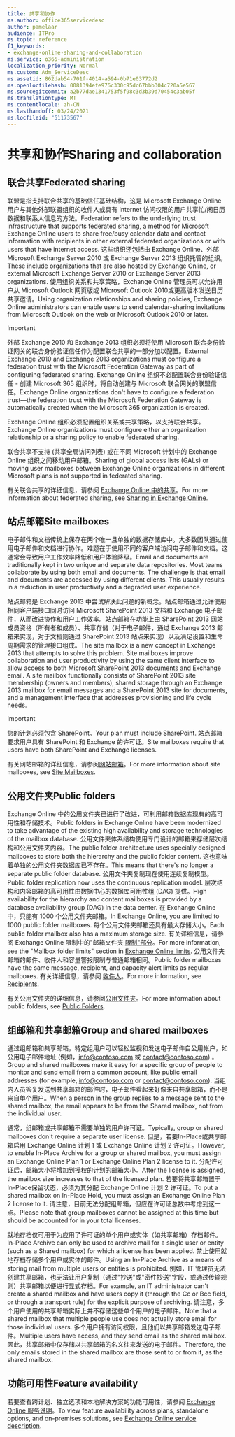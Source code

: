 ```yaml
---
title: 共享和协作
ms.author: office365servicedesc
author: pamelaar
audience: ITPro
ms.topic: reference
f1_keywords:
- exchange-online-sharing-and-collaboration
ms.service: o365-administration
localization_priority: Normal
ms.custom: Adm_ServiceDesc
ms.assetid: 862dab54-701f-4014-a594-0b71e03772d2
ms.openlocfilehash: 0081394efe976c330c95dc67bbb304c720a5e567
ms.sourcegitcommit: a2b77dae1341753f5f98c3d3b39d70454c3ab05f
ms.translationtype: MT
ms.contentlocale: zh-CN
ms.lasthandoff: 03/24/2021
ms.locfileid: "51173567"
---
```

# <a name="sharing-and-collaboration"></a><span data-ttu-id="8518b-102">共享和协作</span><span class="sxs-lookup"><span data-stu-id="8518b-102">Sharing and collaboration</span></span>

## <a name="federated-sharing"></a><span data-ttu-id="8518b-103">联合共享</span><span class="sxs-lookup"><span data-stu-id="8518b-103">Federated sharing</span></span>

<span data-ttu-id="8518b-104">联盟是指支持联合共享的基础信任基础结构，这是 Microsoft Exchange Online 用户与其他外部联盟组织的收件人或具有 Internet 访问权限的用户共享忙/闲日历数据和联系人信息的方法。</span><span class="sxs-lookup"><span data-stu-id="8518b-104">Federation refers to the underlying trust infrastructure that supports federated sharing, a method for Microsoft Exchange Online users to share free/busy calendar data and contact information with recipients in other external federated organizations or with users that have internet access.</span></span> <span data-ttu-id="8518b-105">这些组织还包括由 Exchange Online、外部 Microsoft Exchange Server 2010 或 Exchange Server 2013 组织托管的组织。</span><span class="sxs-lookup"><span data-stu-id="8518b-105">These include organizations that are also hosted by Exchange Online, or external Microsoft Exchange Server 2010 or Exchange Server 2013 organizations.</span></span> <span data-ttu-id="8518b-106">使用组织关系和共享策略，Exchange Online 管理员可以允许用户从 Microsoft Outlook 网页版或 Microsoft Outlook 2010或更高版本发送日历共享邀请。</span><span class="sxs-lookup"><span data-stu-id="8518b-106">Using organization relationships and sharing policies, Exchange Online administrators can enable users to send calendar-sharing invitations from Microsoft Outlook on the web or Microsoft Outlook 2010 or later.</span></span>
  
> [!IMPORTANT]
>  <span data-ttu-id="8518b-107">外部 Exchange 2010 和 Exchange 2013 组织必须将使用 Microsoft 联合身份验证网关的联合身份验证信任作为配置联合共享的一部分加以配置。</span><span class="sxs-lookup"><span data-stu-id="8518b-107">External Exchange 2010 and Exchange 2013 organizations must configure a federation trust with the Microsoft Federation Gateway as part of configuring federated sharing.</span></span> <span data-ttu-id="8518b-108">Exchange Online 组织不必配置联合身份验证信任 - 创建 Microsoft 365 组织时，将自动创建与 Microsoft 联合网关的联盟信任。</span><span class="sxs-lookup"><span data-stu-id="8518b-108">Exchange Online organizations don't have to configure a federation trust—the federation trust with the Microsoft Federation Gateway is automatically created when the Microsoft 365 organization is created.</span></span> 
>
>  <span data-ttu-id="8518b-109">Exchange Online 组织必须配置组织关系或共享策略，以支持联合共享。</span><span class="sxs-lookup"><span data-stu-id="8518b-109">Exchange Online organizations must configure either an organization relationship or a sharing policy to enable federated sharing.</span></span> 
>
>  <span data-ttu-id="8518b-110">联合共享不支持 (共享全局访问列表) 或在不同 Microsoft 计划中的 Exchange Online 组织之间移动用户邮箱。</span><span class="sxs-lookup"><span data-stu-id="8518b-110">Sharing of global access lists (GALs) or moving user mailboxes between Exchange Online organizations in different Microsoft plans is not supported in federated sharing.</span></span> 
  
<span data-ttu-id="8518b-111">有关联合共享的详细信息，请参阅 [Exchange Online 中的共享](/exchange/sharing/sharing)。</span><span class="sxs-lookup"><span data-stu-id="8518b-111">For more information about federated sharing, see [Sharing in Exchange Online](/exchange/sharing/sharing).</span></span>
  
## <a name="site-mailboxes"></a><span data-ttu-id="8518b-112">站点邮箱</span><span class="sxs-lookup"><span data-stu-id="8518b-112">Site mailboxes</span></span>

<span data-ttu-id="8518b-p103">电子邮件和文档传统上保存在两个唯一且单独的数据存储库中。大多数团队通过使用电子邮件和文档进行协作。难题在于使用不同的客户端访问电子邮件和文档。这通常会导致用户工作效率降低和用户体验降级。</span><span class="sxs-lookup"><span data-stu-id="8518b-p103">Email and documents are traditionally kept in two unique and separate data repositories. Most teams collaborate by using both email and documents. The challenge is that email and documents are accessed by using different clients. This usually results in a reduction in user productivity and a degraded user experience.</span></span>
  
<span data-ttu-id="8518b-p104">站点邮箱是 Exchange 2013 中尝试解决此问题的新概念。站点邮箱通过允许使用相同客户端接口同时访问 Microsoft SharePoint 2013 文档和 Exchange 电子邮件，从而改进协作和用户工作效率。站点邮箱在功能上由 SharePoint 2013 网站成员资格（所有者和成员）、共享存储（对于电子邮件，通过 Exchange 2013 邮箱来实现，对于文档则通过 SharePoint 2013 站点来实现）以及满足设置和生命周期需求的管理接口组成。</span><span class="sxs-lookup"><span data-stu-id="8518b-p104">The site mailbox is a new concept in Exchange 2013 that attempts to solve this problem. Site mailboxes improve collaboration and user productivity by using the same client interface to allow access to both Microsoft SharePoint 2013 documents and Exchange email. A site mailbox functionally consists of SharePoint 2013 site membership (owners and members), shared storage through an Exchange 2013 mailbox for email messages and a SharePoint 2013 site for documents, and a management interface that addresses provisioning and life cycle needs.</span></span>
  
> [!IMPORTANT]
> <span data-ttu-id="8518b-120">您的计划必须包含 SharePoint。</span><span class="sxs-lookup"><span data-stu-id="8518b-120">Your plan must include SharePoint.</span></span> <span data-ttu-id="8518b-121">站点邮箱要求用户具有 SharePoint 和 Exchange 的许可证。</span><span class="sxs-lookup"><span data-stu-id="8518b-121">Site mailboxes require that users have both SharePoint and Exchange licenses.</span></span> 
  
<span data-ttu-id="8518b-122">有关网站邮箱的详细信息，请参阅[网站邮箱](/exchange/collaboration-exo/collaboration-exo)。</span><span class="sxs-lookup"><span data-stu-id="8518b-122">For more information about site mailboxes, see [Site Mailboxes](/exchange/collaboration-exo/collaboration-exo).</span></span>
  
## <a name="public-folders"></a><span data-ttu-id="8518b-123">公用文件夹</span><span class="sxs-lookup"><span data-stu-id="8518b-123">Public folders</span></span>

<span data-ttu-id="8518b-124">Exchange Online 中的公用文件夹已进行了改进，可利用邮箱数据库现有的高可用性和存储技术。</span><span class="sxs-lookup"><span data-stu-id="8518b-124">Public folders in Exchange Online have been modernized to take advantage of the existing high availability and storage technologies of the mailbox database.</span></span> <span data-ttu-id="8518b-125">公用文件夹体系结构使用专门设计的邮箱来存储层次结构和公用文件夹内容。</span><span class="sxs-lookup"><span data-stu-id="8518b-125">The public folder architecture uses specially designed mailboxes to store both the hierarchy and the public folder content.</span></span> <span data-ttu-id="8518b-126">这也意味着单独的公用文件夹数据库已不存在。</span><span class="sxs-lookup"><span data-stu-id="8518b-126">This means that there's no longer a separate public folder database.</span></span> <span data-ttu-id="8518b-127">公用文件夹复制现在使用连续复制模型。</span><span class="sxs-lookup"><span data-stu-id="8518b-127">Public folder replication now uses the continuous replication model.</span></span> <span data-ttu-id="8518b-128">层次结构和内容邮箱的高可用性由数据中心的数据库可用性组 (DAG) 提供。</span><span class="sxs-lookup"><span data-stu-id="8518b-128">High availability for the hierarchy and content mailboxes is provided by a database availability group (DAG) in the data center.</span></span> <span data-ttu-id="8518b-129">在 Exchange Online 中，只能有 1000 个公用文件夹邮箱。</span><span class="sxs-lookup"><span data-stu-id="8518b-129">In Exchange Online, you are limited to 1000 public folder mailboxes.</span></span> <span data-ttu-id="8518b-130">每个公用文件夹邮箱还具有最大存储大小。</span><span class="sxs-lookup"><span data-stu-id="8518b-130">Each public folder mailbox also has a maximum storage size.</span></span> <span data-ttu-id="8518b-131">有关详细信息，请参阅 Exchange Online 限制中的"邮箱文件夹 [限制"部分](exchange-online-limits.md)。</span><span class="sxs-lookup"><span data-stu-id="8518b-131">For more information, see the "Mailbox folder limits" section in [Exchange Online limits](exchange-online-limits.md).</span></span> <span data-ttu-id="8518b-132">公用文件夹邮箱的邮件、收件人和容量警报限制与普通邮箱相同。</span><span class="sxs-lookup"><span data-stu-id="8518b-132">Public folder mailboxes have the same message, recipient, and capacity alert limits as regular mailboxes.</span></span> <span data-ttu-id="8518b-133">有关详细信息，请参阅 [收件人](recipients.md)。</span><span class="sxs-lookup"><span data-stu-id="8518b-133">For more information, see [Recipients](recipients.md).</span></span> 
  
<span data-ttu-id="8518b-134">有关公用文件夹的详细信息，请参阅[公用文件夹](/exchange/collaboration-exo/public-folders/public-folders)。</span><span class="sxs-lookup"><span data-stu-id="8518b-134">For more information about public folders, see [Public Folders](/exchange/collaboration-exo/public-folders/public-folders).</span></span>
  
## <a name="group-and-shared-mailboxes"></a><span data-ttu-id="8518b-135">组邮箱和共享邮箱</span><span class="sxs-lookup"><span data-stu-id="8518b-135">Group and shared mailboxes</span></span>

<span data-ttu-id="8518b-136">通过组邮箱和共享邮箱，特定组用户可以轻松监视和发送电子邮件自公用帐户，如公用电子邮件地址 (例如，info@contoso.com 或 contact@contoso.com) 。</span><span class="sxs-lookup"><span data-stu-id="8518b-136">Group and shared mailboxes make it easy for a specific group of people to monitor and send email from a common account, like public email addresses (for example, info@contoso.com or contact@contoso.com).</span></span> <span data-ttu-id="8518b-137">当组内人员答复发送到共享邮箱的邮件时，电子邮件看起来好像来自共享邮箱，而不是来自单个用户。</span><span class="sxs-lookup"><span data-stu-id="8518b-137">When a person in the group replies to a message sent to the shared mailbox, the email appears to be from the Shared mailbox, not from the individual user.</span></span>
  
<span data-ttu-id="8518b-138">通常，组邮箱或共享邮箱不需要单独的用户许可证。</span><span class="sxs-lookup"><span data-stu-id="8518b-138">Typically, group or shared mailboxes don't require a separate user license.</span></span> <span data-ttu-id="8518b-139">但是，若要In-Place或共享邮箱启用 Exchange Online 计划 1 或 Exchange Online 计划 2 许可证。</span><span class="sxs-lookup"><span data-stu-id="8518b-139">However, to enable In-Place Archive for a group or shared mailbox, you must assign an Exchange Online Plan 1 or Exchange Online Plan 2 license to it.</span></span> <span data-ttu-id="8518b-140">分配许可证后，邮箱大小将增加到授权的计划的邮箱大小。</span><span class="sxs-lookup"><span data-stu-id="8518b-140">After the license is assigned, the mailbox size increases to that of the licensed plan.</span></span> <span data-ttu-id="8518b-141">若要将共享邮箱置于In-Place保留状态，必须为其分配 Exchange Online 计划 2 许可证。</span><span class="sxs-lookup"><span data-stu-id="8518b-141">To put a shared mailbox on In-Place Hold, you must assign an Exchange Online Plan 2 license to it.</span></span> <span data-ttu-id="8518b-142">请注意，目前无法分配组邮箱，但应在许可证总数中考虑到这一点。</span><span class="sxs-lookup"><span data-stu-id="8518b-142">Please note that group mailboxes cannot be assigned at this time but should be accounted for in your total licenses.</span></span>
  
<span data-ttu-id="8518b-143">就地存档仅可用于为应用了许可证的单个用户或实体（如共享邮箱）存档邮件。</span><span class="sxs-lookup"><span data-stu-id="8518b-143">In-Place Archive can only be used to archive mail for a single user or entity (such as a Shared mailbox) for which a license has been applied.</span></span> <span data-ttu-id="8518b-144">禁止使用就地存档存储多个用户或实体的邮件。</span><span class="sxs-lookup"><span data-stu-id="8518b-144">Using an In-Place Archive as a means of storing mail from multiple users or entities is prohibited.</span></span> <span data-ttu-id="8518b-145">例如，IT 管理员无法创建共享邮箱，也无法让用户复制（通过"抄送"或"密件抄送"字段，或通过传输规则）共享邮箱以便进行显式存档。</span><span class="sxs-lookup"><span data-stu-id="8518b-145">For example, an IT administrator can't create a shared mailbox and have users copy it (through the Cc or Bcc field, or through a transport rule) for the explicit purpose of archiving.</span></span> <span data-ttu-id="8518b-146">请注意，多个用户使用的共享邮箱实际上并不存储这些单个用户的电子邮件。</span><span class="sxs-lookup"><span data-stu-id="8518b-146">Note that a shared mailbox that multiple people use does not actually store email for those individual users.</span></span> <span data-ttu-id="8518b-147">多个用户拥有访问权限，且他们以共享邮箱发送电子邮件。</span><span class="sxs-lookup"><span data-stu-id="8518b-147">Multiple users have access, and they send email as the shared mailbox.</span></span> <span data-ttu-id="8518b-148">因此，共享邮箱中仅存储以共享邮箱的名义往来发送的电子邮件。</span><span class="sxs-lookup"><span data-stu-id="8518b-148">Therefore, the only emails stored in the shared mailbox are those sent to or from it, as the shared mailbox.</span></span>
  
## <a name="feature-availability"></a><span data-ttu-id="8518b-149">功能可用性</span><span class="sxs-lookup"><span data-stu-id="8518b-149">Feature availability</span></span>

<span data-ttu-id="8518b-150">若要查看跨计划、独立选项和本地解决方案的功能可用性，请参阅 [Exchange Online 服务说明](exchange-online-service-description.md)。</span><span class="sxs-lookup"><span data-stu-id="8518b-150">To view feature availability across plans, standalone options, and on-premises solutions, see [Exchange Online service description](exchange-online-service-description.md).</span></span>
